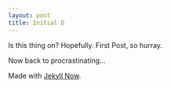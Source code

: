 ```yaml
---
layout: post
title: Initial D
---
```


Is this thing on? Hopefully. 
First Post, so hurray.

Now back to procrastinating...

Made with [Jekyll Now](https://github.com/barryclark/jekyll-now).
